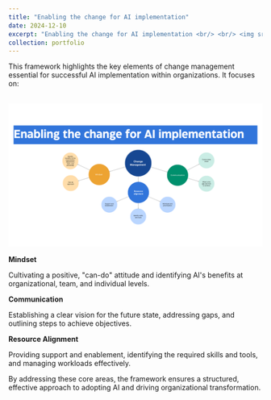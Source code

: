 ```yaml
---
title: "Enabling the change for AI implementation"
date: 2024-12-10
excerpt: "Enabling the change for AI implementation <br/> <br/> <img src='/images/Enabling the change for AI.png'>"
collection: portfolio
---
```


This framework highlights the key elements of change management essential for successful AI implementation within organizations. It focuses on:

<br/><img src='/images/Enabling the change for AI.png'><br/>

**Mindset** 

Cultivating a positive, "can-do" attitude and identifying AI's benefits at organizational, team, and individual levels.

**Communication** 

Establishing a clear vision for the future state, addressing gaps, and outlining steps to achieve objectives.

**Resource Alignment** 

Providing support and enablement, identifying the required skills and tools, and managing workloads effectively.

By addressing these core areas, the framework ensures a structured, effective approach to adopting AI and driving organizational transformation.
